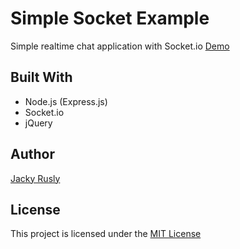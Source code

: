 # Simple Socket Example

Simple realtime chat application with Socket.io
<a href="https://simple-socket-example.herokuapp.com">Demo</a>

## Built With
- Node.js (Express.js)
- Socket.io
- jQuery

## Author
[Jacky Rusly](https://www.jackyrusly.web.id)

## License
This project is licensed under the [MIT License](https://opensource.org/licenses/MIT)
